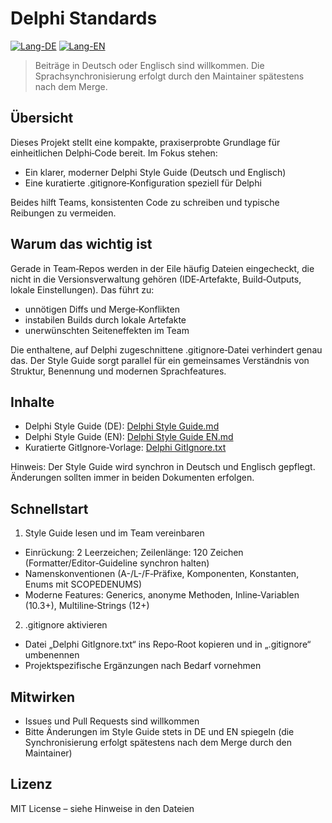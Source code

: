 # Delphi Standards

[![Lang-DE](https://img.shields.io/badge/lang-DE-blue.svg)](README.de.md) [![Lang-EN](https://img.shields.io/badge/lang-EN-lightgrey.svg)](README.md)

> Beiträge in Deutsch oder Englisch sind willkommen. Die Sprachsynchronisierung erfolgt durch den Maintainer spätestens nach dem Merge.

## Übersicht

Dieses Projekt stellt eine kompakte, praxiserprobte Grundlage für einheitlichen Delphi‑Code bereit. Im Fokus stehen:

- Ein klarer, moderner Delphi Style Guide (Deutsch und Englisch)
- Eine kuratierte .gitignore‑Konfiguration speziell für Delphi

Beides hilft Teams, konsistenten Code zu schreiben und typische Reibungen zu vermeiden.

## Warum das wichtig ist

Gerade in Team‑Repos werden in der Eile häufig Dateien eingecheckt, die nicht in die Versionsverwaltung gehören (IDE‑Artefakte, Build‑Outputs, lokale Einstellungen). Das führt zu:

- unnötigen Diffs und Merge‑Konflikten
- instabilen Builds durch lokale Artefakte
- unerwünschten Seiteneffekten im Team

Die enthaltene, auf Delphi zugeschnittene .gitignore‑Datei verhindert genau das. Der Style Guide sorgt parallel für ein gemeinsames Verständnis von Struktur, Benennung und modernen Sprachfeatures.

## Inhalte

- Delphi Style Guide (DE): [Delphi Style Guide.md](Delphi%20Style%20Guide.md)
- Delphi Style Guide (EN): [Delphi Style Guide EN.md](Delphi%20Style%20Guide%20EN.md)
- Kuratierte GitIgnore‑Vorlage: [Delphi GitIgnore.txt](Delphi%20GitIgnore.txt)

Hinweis: Der Style Guide wird synchron in Deutsch und Englisch gepflegt. Änderungen sollten immer in beiden Dokumenten erfolgen.

## Schnellstart

1) Style Guide lesen und im Team vereinbaren
- Einrückung: 2 Leerzeichen; Zeilenlänge: 120 Zeichen (Formatter/Editor‑Guideline synchron halten)
- Namenskonventionen (A-/L-/F‑Präfixe, Komponenten, Konstanten, Enums mit SCOPEDENUMS)
- Moderne Features: Generics, anonyme Methoden, Inline‑Variablen (10.3+), Multiline‑Strings (12+)

2) .gitignore aktivieren
- Datei „Delphi GitIgnore.txt“ ins Repo‑Root kopieren und in „.gitignore“ umbenennen
- Projektspezifische Ergänzungen nach Bedarf vornehmen

## Mitwirken

- Issues und Pull Requests sind willkommen
- Bitte Änderungen im Style Guide stets in DE und EN spiegeln (die Synchronisierung erfolgt spätestens nach dem Merge durch den Maintainer)

## Lizenz

MIT License – siehe Hinweise in den Dateien

